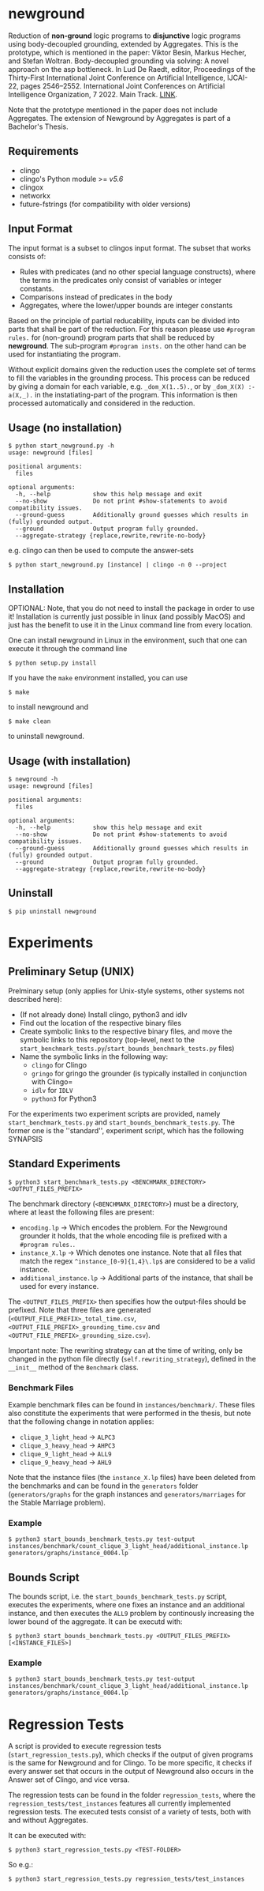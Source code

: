 # newground

Reduction of **non-ground** logic programs to **disjunctive** logic programs using body-decoupled grounding, extended by Aggregates. This is the prototype, which is mentioned in the paper: Viktor Besin, Markus Hecher, and Stefan Woltran. Body-decoupled grounding via solving: A novel approach on the asp bottleneck. In Lud De Raedt, editor, Proceedings of the Thirty-First International Joint Conference on Artificial Intelligence, IJCAI-22, pages 2546–2552. International Joint Conferences on Artificial Intelligence Organization, 7 2022. Main Track. [LINK](https://www.ijcai.org/proceedings/2022/353).

Note that the prototype mentioned in the paper does not include Aggregates. The extension of Newground by Aggregates is part of a Bachelor's Thesis.

## Requirements
* clingo 
* clingo's Python module >= *v5.6*
* clingox
* networkx
* future-fstrings (for compatibility with older versions)

## Input Format
The input format is a subset to clingos input format. The subset that works consists of:
- Rules with predicates (and no other special language constructs), where the terms in the predicates only consist of variables or integer constants.
- Comparisons instead of predicates in the body
- Aggregates, where the lower/upper bounds are integer constants

Based on the principle of partial reducability, inputs can be divided into parts that shall be part of the reduction. For this reason please use `#program rules.` for (non-ground) program parts that shall be reduced by **newground**. The sub-program `#program insts.` on the other hand can be used for instantiating the program.

Without explicit domains given the reduction uses the complete set of terms to fill the variables in the grounding process. This process can be reduced by giving a domain for each variable, e.g. `_dom_X(1..5).`, or by `_dom_X(X) :- a(X,_).` in the instatiating-part of the program. This information is then processed automatically and considered in the reduction.

## Usage (no installation)
```
$ python start_newground.py -h
usage: newground [files]

positional arguments:
  files

optional arguments:
  -h, --help            show this help message and exit
  --no-show             Do not print #show-statements to avoid compatibility issues.
  --ground-guess        Additionally ground guesses which results in (fully) grounded output.
  --ground              Output program fully grounded.
  --aggregate-strategy {replace,rewrite,rewrite-no-body}
```
e.g. clingo can then be used to compute the answer-sets
```
$ python start_newground.py [instance] | clingo -n 0 --project
```

## Installation
OPTIONAL: Note, that you do not need to install the package in order to use it! Installation is currently just possible in linux (and possibly MacOS) and just has the benefit to use it in the Linux command line from every location.

One can install newground in Linux in the environment, such that one can execute it through the command line

```
$ python setup.py install
```

If you have the `make` environment installed, you can use 

```
$ make
```

to install newground and 

```
$ make clean
```

to uninstall newground. 


## Usage (with installation)

```
$ newground -h
usage: newground [files]

positional arguments:
  files

optional arguments:
  -h, --help            show this help message and exit
  --no-show             Do not print #show-statements to avoid compatibility issues.
  --ground-guess        Additionally ground guesses which results in (fully) grounded output.
  --ground              Output program fully grounded.
  --aggregate-strategy {replace,rewrite,rewrite-no-body}
```

## Uninstall

```
$ pip uninstall newground
```

# Experiments

## Preliminary Setup (UNIX)

Prelminary setup (only applies for Unix-style systems, other systems not described here):
- (If not already done) Install clingo, python3 and idlv
- Find out the location of the respective binary files
- Create symbolic links to the respective binary files, and move the symbolic links to this repository (top-level, next to the `start_benchmark_tests.py`/`start_bounds_benchmark_tests.py` files)
- Name the symbolic links in the following way:
    - `clingo` for Clingo
    - `gringo` for gringo the grounder (is typically installed in conjunction with Clingo=
    - `idlv` for `IDLV`
    - `python3` for Python3

For the experiments two experiment scripts are provided, namely `start_benchmark_tests.py` and `start_bounds_benchmark_tests.py`. The former one is the ''standard'', experiment script, which has the following SYNAPSIS

## Standard Experiments

```
$ python3 start_benchmark_tests.py <BENCHMARK_DIRECTORY> <OUTPUT_FILES_PREFIX>
```

The benchmark directory (`<BENCHMARK_DIRECTORY>`) must be a directory, where at least the following files are present:

- `encoding.lp` -> Which encodes the problem. For the Newground grounder it holds, that the whole encoding file is prefixed with a `#program rules.`.
- `instance_X.lp` -> Which denotes one instance. Note that all files that match the regex `^instance_[0-9]{1,4}\.lp$` are considered to be a valid instance.
- `additional_instance.lp` -> Additional parts of the instance, that shall be used for every instance.


The `<OUTPUT_FILES_PREFIX>` then specifies how the output-files should be prefixed. Note that three files are generated (`<OUTPUT_FILE_PREFIX>_total_time.csv`,`<OUTPUT_FILE_PREFIX>_grounding_time.csv` and `<OUTPUT_FILE_PREFIX>_grounding_size.csv`).

Important note: The rewriting strategy can at the time of writing, only be changed in the python file directly (`self.rewriting_strategy`), defined in the `__init__` method of the `Benchmark` class.

### Benchmark Files

Example benchmark files can be found in `instances/benchmark/`. These files also constitute the experiments that were performed in the thesis, but note that the following change in notation applies:

- `clique_3_light_head` -> `ALPC3`
- `clique_3_heavy_head` -> `AHPC3`
- `clique_9_light_head` -> `ALL9`
- `clique_9_heavy_head` -> `AHL9`

Note that the instance files (the `instance_X.lp` files) have been deleted from the benchmarks and can be found in the `generators` folder (`generators/graphs` for the graph instances and `generators/marriages` for the Stable Marriage problem).

### Example

```
$ python3 start_bounds_benchmark_tests.py test-output instances/benchmark/count_clique_3_light_head/additional_instance.lp generators/graphs/instance_0004.lp 
```

## Bounds Script

The bounds script, i.e. the `start_bounds_benchmark_tests.py` script, executes the experiments, where one fixes an instance and an additional instance, and then executes the `ALL9` problem by continously increasing the lower bound of the aggregate. It can be executd with:

```
$ python3 start_bounds_benchmark_tests.py <OUTPUT_FILES_PREFIX> [<INSTANCE_FILES>]
```

### Example

```
$ python3 start_bounds_benchmark_tests.py test-output instances/benchmark/count_clique_3_light_head/additional_instance.lp generators/graphs/instance_0004.lp 
```


# Regression Tests

A script is provided to execute regression tests (`start_regression_tests.py`), which checks if the output of given programs is the same for Newground and for Clingo. To be more specific, it checks if every answer set that occurs in the output of Newground also occurs in the Answer set of Clingo, and vice versa.

The regression tests can be found in the folder `regression_tests`, where the `regression_tests/test_instances` features all currently implemented regression tests. The executed tests consist of a variety of tests, both with and without Aggregates.

It can be executed with:

```
$ python3 start_regression_tests.py <TEST-FOLDER>
```

So e.g.:

```
$ python3 start_regression_tests.py regression_tests/test_instances
```





